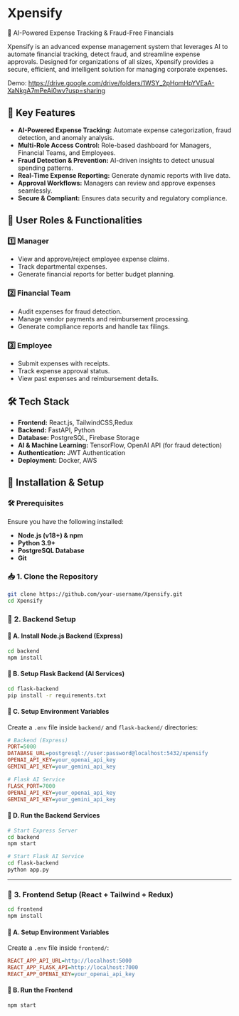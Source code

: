 # Xpensify

🚀 AI-Powered Expense Tracking & Fraud-Free Financials

Xpensify is an advanced expense management system that leverages AI to automate financial tracking, detect fraud, and streamline expense approvals. Designed for organizations of all sizes, Xpensify provides a secure, efficient, and intelligent solution for managing corporate expenses.

Demo:
https://drive.google.com/drive/folders/1WSY_2pHomHpYVEaA-XaNkgA7mPeAi0wv?usp=sharing

## 🎯 Key Features

* **AI-Powered Expense Tracking:** Automate expense categorization, fraud detection, and anomaly analysis.
* **Multi-Role Access Control:** Role-based dashboard for Managers, Financial Teams, and Employees.
* **Fraud Detection & Prevention:** AI-driven insights to detect unusual spending patterns.
* **Real-Time Expense Reporting:** Generate dynamic reports with live data.
* **Approval Workflows:** Managers can review and approve expenses seamlessly.
* **Secure & Compliant:** Ensures data security and regulatory compliance.

## 🏢 User Roles & Functionalities

### 1️⃣ Manager

* View and approve/reject employee expense claims.
* Track departmental expenses.
* Generate financial reports for better budget planning.

### 2️⃣ Financial Team

* Audit expenses for fraud detection.
* Manage vendor payments and reimbursement processing.
* Generate compliance reports and handle tax filings.

### 3️⃣ Employee

* Submit expenses with receipts.
* Track expense approval status.
* View past expenses and reimbursement details.

## 🛠️ Tech Stack

* **Frontend:** React.js, TailwindCSS,Redux
* **Backend:** FastAPI, Python
* **Database:** PostgreSQL, Firebase Storage
* **AI & Machine Learning:** TensorFlow, OpenAI API (for fraud detection)
* **Authentication:** JWT Authentication
* **Deployment:** Docker, AWS

## 🔧 Installation & Setup  

### 🛠️ **Prerequisites**  
Ensure you have the following installed:  
- **Node.js (v18+) & npm**  
- **Python 3.9+**  
- **PostgreSQL Database**  
- **Git**  

### 📥 **1. Clone the Repository**  
```bash
git clone https://github.com/your-username/Xpensify.git
cd Xpensify
```

### 🔨 **2. Backend Setup**  

#### 📌 **A. Install Node.js Backend (Express)**
```bash
cd backend
npm install
```

#### 📌 **B. Setup Flask Backend (AI Services)**  
```bash
cd flask-backend
pip install -r requirements.txt
```

#### 📌 **C. Setup Environment Variables**  
Create a `.env` file inside `backend/` and `flask-backend/` directories:  
```ini
# Backend (Express)
PORT=5000
DATABASE_URL=postgresql://user:password@localhost:5432/xpensify
OPENAI_API_KEY=your_openai_api_key
GEMINI_API_KEY=your_gemini_api_key
```

```ini
# Flask AI Service
FLASK_PORT=7000
OPENAI_API_KEY=your_openai_api_key
GEMINI_API_KEY=your_gemini_api_key
```

#### 📌 **D. Run the Backend Services**
```bash
# Start Express Server
cd backend
npm start

# Start Flask AI Service
cd flask-backend
python app.py
```

---

### 🎨 **3. Frontend Setup (React + Tailwind + Redux)**  
```bash
cd frontend
npm install
```

#### 📌 **A. Setup Environment Variables**  
Create a `.env` file inside `frontend/`:  
```ini
REACT_APP_API_URL=http://localhost:5000
REACT_APP_FLASK_API=http://localhost:7000
REACT_APP_OPENAI_KEY=your_openai_api_key
```

#### 📌 **B. Run the Frontend**  
```bash
npm start
